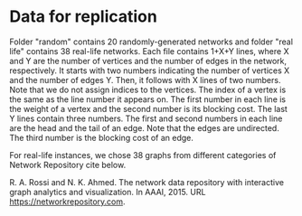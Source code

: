 # Data for replication

Folder "random" contains 20 randomly-generated networks and folder "real life" contains 38 real-life networks. Each file contains 1+X+Y lines, where X and Y are the number of vertices and the number of edges in the network, respectively. It starts with two numbers indicating the number of vertices X and the number of edges Y. Then, it follows with X lines of two numbers. Note that we do not assign indices to the vertices. The index of a vertex is the same as the line number it appears on. The first number in each line is the weight of a vertex and the second number is its blocking cost. The last Y lines contain three numbers. The first and second numbers in each line are the head and the tail of an edge. Note that the edges are undirected. The third number is the blocking cost of an edge.

For real-life instances, we chose 38 graphs from different categories of Network Repository cite below.

R. A. Rossi and N. K. Ahmed. The network data repository with interactive graph analytics and visualization. In AAAI,
2015. URL https://networkrepository.com.
